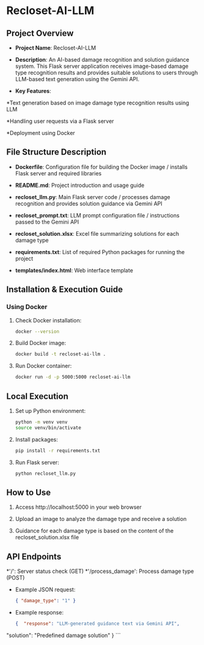 # Recloset-AI-LLM

## Project Overview

* **Project Name**: Recloset-AI-LLM

* **Description**: An AI-based damage recognition and solution guidance system. This Flask server application receives image-based damage type recognition results and provides suitable solutions to users through LLM-based text generation using the Gemini API.

* **Key Features**:

*Text generation based on image damage type recognition results using LLM

*Handling user requests via a Flask server

*Deployment using Docker



## File Structure Description

* **Dockerfile**: Configuration file for building the Docker image / installs Flask server and required libraries

* **README.md**: Project introduction and usage guide

* **recloset_llm.py**: Main Flask server code / processes damage recognition and provides solution guidance via Gemini API

* **recloset_prompt.txt**: LLM prompt configuration file / instructions passed to the Gemini API

* **recloset_solution.xlsx**: Excel file summarizing solutions for each damage type

* **requirements.txt**: List of required Python packages for running the project

* **templates/index.html**: Web interface template


## Installation & Execution Guide

### Using Docker

1. Check Docker installation:

   ```bash
   docker --version
   ```
2. Build Docker image:

   ```bash
   docker build -t recloset-ai-llm .
   ```
3. Run Docker container:

   ```bash
   docker run -d -p 5000:5000 recloset-ai-llm
   ```

## Local Execution

1. Set up Python environment:

   ```bash
   python -m venv venv
   source venv/bin/activate
   ```
2. Install packages:

   ```bash
   pip install -r requirements.txt
   ```
3. Run Flask server:

   ```bash
   python recloset_llm.py
   ```

## How to Use

1. Access http://localhost:5000 in your web browser


2. Upload an image to analyze the damage type and receive a solution


3. Guidance for each damage type is based on the content of the recloset_solution.xlsx file



## API Endpoints

*'/': Server status check (GET)
*'/process_damage': Process damage type (POST)

  

  * Example JSON request:

    ```json
    { "damage_type": "1" }
    ```
  * Example response:

    ```json
    {  "response": "LLM-generated guidance text via Gemini API",
  "solution": "Predefined damage solution"  }
    ```


